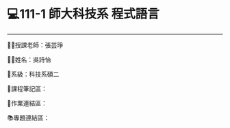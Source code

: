 # 💻111-1 師大科技系 程式語言
---------------------------------
👩‍🏫授課老師：張芸琤

🙋‍♀️姓名：吳詩怡

📂系級：科技系碩二

📙課程筆記區：

📃作業連結區：

📚專題連結區：